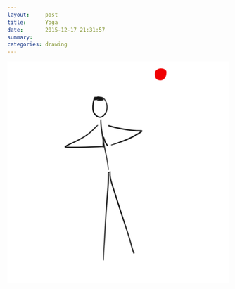 ```yaml
---
layout:     post
title:      Yoga
date:       2015-12-17 21:31:57
summary:    
categories: drawing
---
```

![Yoga](/images/_diary/Yoga.png "Yoga as an alternative.")
